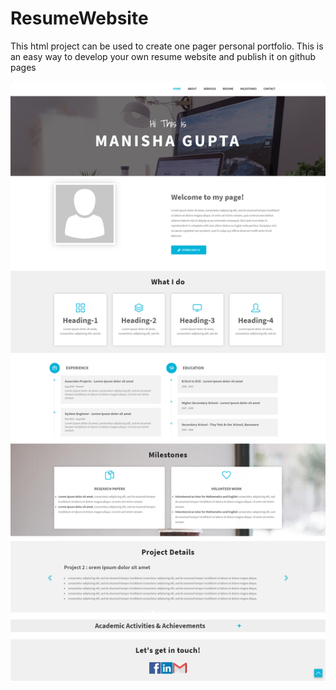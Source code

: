 # ResumeWebsite

This html project can be used to create one pager personal portfolio. 
This is an easy way to develop your own resume website and publish it on github pages

<img src='sample.png'/>
